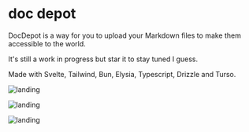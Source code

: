 # doc depot

DocDepot is a way for you to upload your Markdown files to make them accessible to the world.

It's still a work in progress but star it to stay tuned I guess.

Made with Svelte, Tailwind, Bun, Elysia, Typescript, Drizzle and Turso.

![landing](/guide.png)

![landing](/landing.png)

![landing](/upload.png)